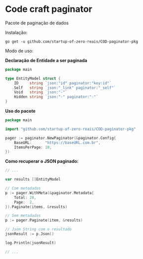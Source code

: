 # Code craft paginator

Pacote de paginação de dados

Instalação:

```shell
go get -u github.com/startup-of-zero-reais/COD-paginator-pkg
```

Modo de uso:

**Declaração de Entidade a ser paginada**
```go
package main

type EntityModel struct {
    ID     string `json:"id" paginator:"key:id"`
    Self   string `json:"_link" paginator:"_self"`
    Void   string `json:"-"`
    Hidden string `json:"-" paginator:"-"`
}
```

**Uso do pacote**
```go
package main

import "github.com/startup-of-zero-reais/COD-paginator-pkg"

pager := paginator.NewPaginator(&paginator.Config{
    BaseURL:      "https://baseURL.com.br",
    ItemsPerPage: 10,
})
```

**Como recuperar o JSON paginado:**
```go
// ...

var results []EntityModel

// Com metadados
p := pager.WithMeta(&paginator.Metadata{
    Total: 20,
    Page:  2,
}).Paginate(items, &results)

// Sem metadados
p := pager.Paginate(item, &results)

// Json String com o resultado
jsonResult := p.Json()

log.Println(jsonResult)

// ...
```